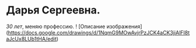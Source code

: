 # Дарья Сергеевна. 
*30 лет*, меняю профессию. 
! [Описание изображения] (https://docs.google.com/drawings/d/1NqmG9MOwAvjrPzJCK4aCK3jiAlFI8taJcUx8LUb1tHA/edit)
